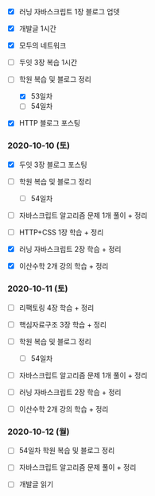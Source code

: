 - [x] 러닝 자바스크립트 1장 블로그 업뎃
- [x] 개발글 1시간
- [x] 모두의 네트워크
- [ ] 두잇 3장 복습 1시간
- [ ] 학원 복습 및 블로그 정리
  - [x] 53일차
  - [ ] 54일차
- [x] HTTP 블로그 포스팅


### 2020-10-10 (토)

- [x] 두잇 3장 블로그 포스팅
- [ ] 학원 복습 및 블로그 정리
  - [ ] 54일차
- [ ] 자바스크립트 알고리즘 문제 1개 풀이 + 정리
- [ ] HTTP+CSS 1장 학습 + 정리
- [x] 러닝 자바스크립트 2장 학습 + 정리

- [x] 이산수학 2개 강의 학습 + 정리

### 2020-10-11 (토)
- [ ] 리팩토링 4장 학습 + 정리
- [ ] 핵심자료구조 3장 학습 + 정리
- [ ] 학원 복습 및 블로그 정리
  - [ ] 54일차
- [ ] 자바스크립트 알고리즘 문제 1개 풀이 + 정리
- [ ] 러닝 자바스크립트 2장 학습 + 정리
- [ ] 이산수학 2개 강의 학습 + 정리



### 2020-10-12 (월)

- [ ] 54일차 학원 복습 및 블로그 정리
- [ ] 자바스크립트 알고리즘 문제 풀이 + 정리
- [ ] 개발글 읽기

